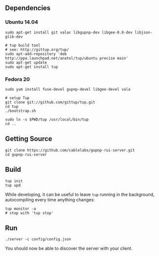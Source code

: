 ## Dependencies

### Ubuntu 14.04

    sudo apt-get install git valac libgupnp-dev libgee-0.8-dev libjson-glib-dev

    # tup build tool
    # see: http://gittup.org/tup/
    sudo apt-add-repository 'deb http://ppa.launchpad.net/anatol/tup/ubuntu precise main'
    sudo apt-get update
    sudo apt-get install tup

### Fedora 20

    sudo yum install fuse-devel gupnp-devel libgee-devel vala

    # setup Tup
    git clone git://github.com/gittup/tup.git
    cd tup
    ./bootstrap.sh

    sudo ln -s $PWD/tup /usr/local/bin/tup
    cd ..

## Getting Source

    git clone https://github.com/cablelabs/gupnp-rui-server.git
    cd gupnp-rui-server

## Build

    tup init
    tup upd

While developing, it can be useful to leave `tup` running in the background, autocompiling every time anything changes:

    tup monitor -a
    # stop with 'tup stop'

## Run

    ./server -c config/config.json

You should now be able to discover the server with your client.
